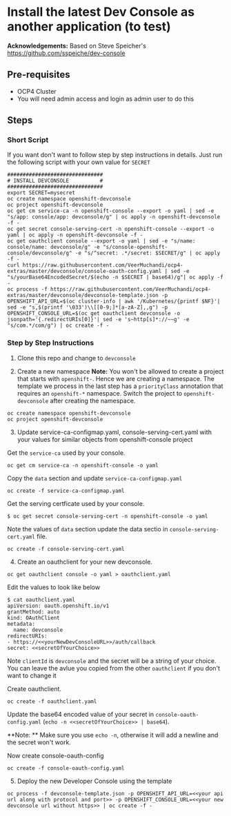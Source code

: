# Install the latest Dev Console as another application (to test)

**Acknowledgements:** Based on Steve Speicher's https://github.com/sspeiche/dev-console

## Pre-requisites
* OCP4 Cluster
* You will need admin access and login as admin user to do this


## Steps

### Short Script

If you want don't want to follow step by step instructions in details. Just run the following script with your own value for `SECRET`

```
###############################
# INSTALL DEVCONSOLE          #
###############################
export SECRET=mysecret
oc create namespace openshift-devconsole
oc project openshift-devconsole
oc get cm service-ca -n openshift-console --export -o yaml | sed -e "s/app: console/app: devconsole/g" | oc apply -n openshift-devconsole -f -
oc get secret console-serving-cert -n openshift-console --export -o yaml | oc apply -n openshift-devconsole -f -
oc get oauthclient console --export -o yaml | sed -e "s/name: console/name: devconsole/g" -e "s/console-openshift-console/devconsole/g" -e "s/^secret: .*/secret: $SECRET/g" | oc apply -f - 
curl https://raw.githubusercontent.com/VeerMuchandi/ocp4-extras/master/devconsole/console-oauth-config.yaml | sed -e "s/yourBase64EncodedSecret/$(echo -n $SECRET | base64)/g"| oc apply -f -
oc process -f https://raw.githubusercontent.com/VeerMuchandi/ocp4-extras/master/devconsole/devconsole-template.json -p OPENSHIFT_API_URL=$(oc cluster-info | awk '/Kubernetes/{printf $NF}'| sed -e "s,$(printf '\033')\\[[0-9;]*[a-zA-Z],,g") -p OPENSHIFT_CONSOLE_URL=$(oc get oauthclient devconsole -o jsonpath='{.redirectURIs[0]}'| sed -e 's~http[s]*://~~g' -e "s/com.*/com/g") | oc create -f - 
```

### Step by Step Instructions

1. Clone this repo and change to `devconsole`

2. Create a new namespace
**Note:** You won't be allowed to create a project that starts with `openshift-`. Hence we are creating a namespace. The template we process in the last step has a `priorityClass` annotation that requires an `openshift-*` namespace. Switch the project to `openshift-devconsole` after creating the namespace.

```
oc create namespace openshift-devconsole
oc project openshift-devconsole
```

3. Update service-ca-configmap.yaml, console-serving-cert.yaml with your values for similar objects from openshift-console project

Get the `service-ca` used by your console.
```
oc get cm service-ca -n openshift-console -o yaml
```
Copy the `data` section and update `service-ca-configmap.yaml`

```
oc create -f service-ca-configmap.yaml 
```

Get the serving certficate used by your console.
```
$ oc get secret console-serving-cert -n openshift-console -o yaml
```

Note the values of `data` section update the data sectio in `console-serving-cert.yaml` file.

```
oc create -f console-serving-cert.yaml 
```

4. Create an oauthclient for your new devconsole.

```
oc get oauthclient console -o yaml > oauthclient.yaml
```

Edit the values to look like below

```
$ cat oauthclient.yaml 
apiVersion: oauth.openshift.io/v1
grantMethod: auto
kind: OAuthClient
metadata:
  name: devconsole
redirectURIs:
- https://<<yourNewDevConsoleURL>>/auth/callback
secret: <<secretOfYourChoice>>
```
Note `clientId` is `devconsole` and the secret will be a string of your choice. You can leave the avlue you copied from the other `oauthclient` if you don't want to change it

Create oauthclient.
```
oc create -f oauthclient.yaml
```

Update the base64 encoded value of your secret in `console-oauth-config.yaml` (`echo -n <<secretOfYourChoice>> | base64`).

**Note: ** Make sure you use `echo -n`, otherwise it will add a newline and the secret won't work.

Now create console-oauth-config
```
oc create -f console-oauth-config.yaml
```

5. Deploy the new Developer Console using the template

```
oc process -f devconsole-template.json -p OPENSHIFT_API_URL=<<your api url along with protocol and port>> -p OPENSHIFT_CONSOLE_URL=<<your new devconsole url without https>> | oc create -f -
```
